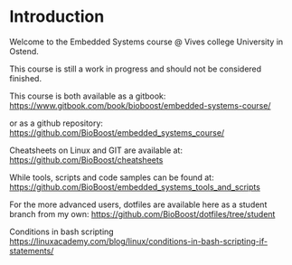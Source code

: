 # Introduction

Welcome to the Embedded Systems course @ Vives college University in Ostend.

This course is still a work in progress and should not be considered finished.


This course is both available as a gitbook:
https://www.gitbook.com/book/bioboost/embedded-systems-course/

or as a github repository:
https://github.com/BioBoost/embedded_systems_course/

Cheatsheets on Linux and GIT are available at:
https://github.com/BioBoost/cheatsheets

While tools, scripts and code samples can be found at:
https://github.com/BioBoost/embedded_systems_tools_and_scripts

For the more advanced users, dotfiles are available here as a student branch from my own:
https://github.com/BioBoost/dotfiles/tree/student

Conditions in bash scripting
https://linuxacademy.com/blog/linux/conditions-in-bash-scripting-if-statements/
